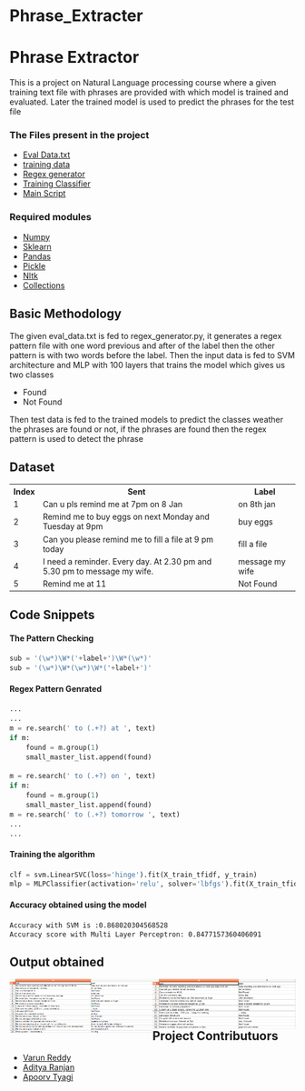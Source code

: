 # Phrase_Extracter
# Phrase Extractor
This is a project on Natural Language processing course where a given training text file with phrases are provided with which model is trained and evaluated. Later the trained model is used to predict the phrases for the test file

### The Files present in the project

<ul>
    <a href="https://github.com/varunreddy24/phrase_extractor/blob/master/eval_data.txt" target="_blank"><li>Eval Data.txt</li></a>
    <a href="https://github.com/varunreddy24/phrase_extractor/blob/master/training_data.tsv"><li>training data</li></a>
    <a href="https://github.com/varunreddy24/phrase_extractor/blob/master/regex_generator.py"><li>Regex generator</li></a>
    <a href="https://github.com/varunreddy24/phrase_extractor/blob/master/training_classifier.py"><li>Training Classifier</li></a>
    <a href="https://github.com/varunreddy24/phrase_extractor/blob/master/script.ipynb"><li>Main Script</li></a>
</ul>

### Required modules
* [Numpy](https://docs.scipy.org/doc/)
* [Sklearn](https://scikit-learn.org/stable/tutorial/basic/tutorial.html)
* [Pandas](http://pandas.pydata.org/pandas-docs/stable/)
* [Pickle](https://docs.python.org/3/library/pickle.html)
* [Nltk](https://www.nltk.org/)
* [Collections](https://docs.python.org/2/library/collections.html)

## Basic Methodology
The given eval_data.txt is fed to regex_generator.py, it generates a regex pattern file with one word previous and after of the label 
then the other pattern is with two words before the label.
Then the input data is fed to SVM architecture and MLP with 100 layers that trains the model which gives us two classes
<ul>
<li>Found</li>
<li>Not Found</li>
</ul>
Then test data is fed to the trained models to predict the classes weather the phrases are found or not,
if the phrases are found then the regex pattern is used to detect the phrase 

## Dataset

<table style="width:100%">
    <tr>
        <th>Index</th>
        <th>Sent</th>
        <th>Label</th>
    </tr>
    <tr>
        <td>1</td>
        <td>Can u pls remind me at 7pm on 8 Jan</td>
        <td>on 8th jan</td>
    </tr>
    <tr>
        <td>2</td>
        <td>Remind me to buy eggs on next Monday and Tuesday at 9pm</td>
        <td>buy eggs</td>
    </tr>
    <tr>
        <td>3</td>
        <td>Can you please remind me to fill a file at 9 pm today</td>
        <td> fill a file</td>
    </tr>
    <tr>
        <td>4</td>
        <td>I need a reminder. Every day. At 2.30 pm and 5.30 pm to message my wife.</td>
        <td>message my wife</td>
    </tr>
    <tr>
        <td>5</td>
        <td>Remind me at 11</td>
        <td>Not Found</td>
    </tr>
</table>


## Code Snippets

#### The Pattern Checking
```python
sub = '(\w*)\W*('+label+')\W*(\w*)'
sub = '(\w*)\W*(\w*)\W*('+label+')'
```
#### Regex Pattern Genrated
```python
...
...
m = re.search(' to (.+?) at ', text)
if m:
    found = m.group(1)
    small_master_list.append(found)
    
m = re.search(' to (.+?) on ', text)
if m:
    found = m.group(1)
    small_master_list.append(found)
m = re.search(' to (.+?) tomorrow ', text)
...
...
```

#### Training the algorithm
```python
clf = svm.LinearSVC(loss='hinge').fit(X_train_tfidf, y_train)
mlp = MLPClassifier(activation='relu', solver='lbfgs').fit(X_train_tfidf, y_train)
```
#### Accuracy obtained using the model
```
Accuracy with SVM is :0.868020304568528
Accuracy score with Multi Layer Perceptron: 0.8477157360406091
```

## Output obtained
<div>
    <img src="svm.png" style="width:50%;float:left">
    <img src="mlp.png" style="width:50%;float:right">
</div>

---

## Project Contributuors

* [Varun Reddy](https://www.github.com/varunreddy24)
* [Aditya Ranjan](https://www.github.com/adityaranjan8)
* [Apoorv Tyagi](https://www.github.com/apoorvtyagi)
